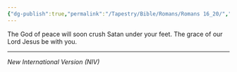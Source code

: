 ```yaml
---
{"dg-publish":true,"permalink":"/Tapestry/Bible/Romans/Romans 16_20/","title":"Romans 16:20","hide":true,"tags":["bible-verse","bible-verse"],"dgHomeLink":true,"dgShowLocalGraph":true,"dgEnableSearch":true}
---
```



 The God of peace will soon crush Satan under your feet. The grace of our Lord Jesus be with you.


---
*New International Version (NIV)*